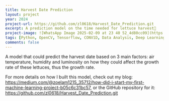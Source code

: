 ```yaml
---
title: Harvest Date Prediction
layout: project
year: 2024
project-url: https://github.com/zl0618/Harvest_Date_Prediction.git
excerpt: A prediction model on the time needed for lettuce harvest🥬
project-image: ![WhatsApp Image 2025-02-09 at 23 40 52_4d80cc09](https://github.com/user-attachments/assets/8c68268f-e765-41e8-96a5-d810b60faae0)
tags: [Python, OpenCV, Tensorflow, CONV1D, Data Analysis, Deep Learning]
comments: false
---
```

A model that could predict the harvest date based on 3 main factors: air temperature, humidity and luminosity on how they could affect the growth rate of these lettuces, thus the growth rate.

For more details on how I built this model, check out my blog: https://medium.com/@zoelam1215_35712/how-did-i-start-my-first-machine-learning-project-b05c6c31bc57, or the GitHub repository for it: https://github.com/zl0618/Harvest_Date_Prediction.git
